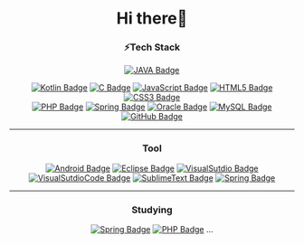
<div align=center>
  <h1>Hi there👋</h1> 

<!--
**KHR605/KHR605** is a ✨ _special_ ✨ repository because its `README.md` (this file) appears on your GitHub profile.

Here are some ideas to get you started:

- 🔭 I’m currently working on ...
- 🌱 I’m currently learning ...
- 👯 I’m looking to collaborate on ...
- 🤔 I’m looking for help with ...
- 💬 Ask me about ...
- 📫 How to reach me: ...
- 😄 Pronouns: ...
- ⚡ Fun fact: ...
-->

  <h3>⚡Tech Stack</h3>

  [![JAVA Badge](http://img.shields.io/badge/-JAVA-007396?style=flat-square&logo=JAVA&link=https://KHR605.github.io/)](https://KHR605.github.io/)
  
  [![Kotlin Badge](http://img.shields.io/badge/-Kotlin-7F52FF?style=flat-square&logo=Kotlin&logoColor=white&link=https://KHR605.github.io/)](https://KHR605.github.io/)
  [![C Badge](http://img.shields.io/badge/-C-red?style=flat-square&logo=C&logoColor=white&link=https://KHR605.github.io/)](https://KHR605.github.io/)
  [![JavaScript Badge](http://img.shields.io/badge/-JavaScript-yellow?style=flat-square&logo=JavaScript&logoColor=white&link=https://KHR605.github.io/)](https://KHR605.github.io/)
  [![HTML5 Badge](http://img.shields.io/badge/-HTML-E34F26?style=flat-square&logo=HTML5&logoColor=white&link=https://KHR605.github.io/)](https://KHR605.github.io/)
  [![CSS3 Badge](http://img.shields.io/badge/-CSS-3F43059?style=flat-square&logo=CSS3&logoColor=white&link=https://KHR605.github.io/)](https://KHR605.github.io/)<br>
  [![PHP Badge](http://img.shields.io/badge/-PHP-purple?style=flat-square&logo=php&logoColor=white&link=https://KHR605.github.io/)](https://KHR605.github.io/)
  [![Spring Badge](http://img.shields.io/badge/-Spring-6DB33F?style=flat-square&logo=Spring&logoColor=white&link=https://KHR605.github.io/)](https://KHR605.github.io/)
  [![Oracle Badge](http://img.shields.io/badge/-Oracle-F80000?style=flat-square&logo=Oracle&logoColor=white&link=https://KHR605.github.io/)](https://KHR605.github.io/)
  [![MySQL Badge](http://img.shields.io/badge/-MySQL-4479A1?style=flat-square&logo=MySQL&logoColor=white&link=https://KHR605.github.io/)](https://KHR605.github.io/)
  [![GitHub Badge](http://img.shields.io/badge/-GitHub-black?style=flat-square&logo=Github&link=https://KHR605.github.io/)](https://KHR605.github.io/)

 <hr>
  <h3>Tool</h3>
  
  [![Android Badge](http://img.shields.io/badge/-AndrodiStudio-black?style=flat-square&logo=Android&link=https://KHR605.github.io/)](https://KHR605.github.io/)
  [![Eclipse Badge](http://img.shields.io/badge/-Eclipse-black?style=flat-square&logo=Eclipse&logoColor=5C2D91&link=https://KHR605.github.io/)](https://KHR605.github.io/)
  [![VisualSutdio Badge](http://img.shields.io/badge/-VisualStudio-black?style=flat-square&logo=VisualStudio&logoColor=5C2D91&link=https://KHR605.github.io/)](https://KHR605.github.io/)
   [![VisualSutdioCode Badge](http://img.shields.io/badge/-VisualStudioCode-black?style=flat-square&logo=VisualStudioCode&logoColor=007ACC&link=https://KHR605.github.io/)](https://KHR605.github.io/)
   [![SublimeText Badge](http://img.shields.io/badge/-SublimeText-black?style=flat-square&logo=SublimeText&logoColor=FF9800&link=https://KHR605.github.io/)](https://KHR605.github.io/)
  [![Spring Badge](http://img.shields.io/badge/-STS-black?style=flat-square&logo=Spring&logoColor=6DB33F&link=https://KHR605.github.io/)](https://KHR605.github.io/)
  
  <hr>
  <h3>Studying</h3>
  
  
  [![Spring Badge](http://img.shields.io/badge/-Python-skyblue?style=flat-square&logo=Python&logoColor=3776AB&link=https://KHR605.github.io/)](https://KHR605.github.io/)
  [![PHP Badge](http://img.shields.io/badge/-PHP-purple?style=flat-square&logo=php&logoColor=white&link=https://KHR605.github.io/)](https://KHR605.github.io/) ...
</div>

